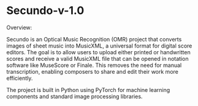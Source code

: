 # Secundo-v-1.0

Overview:

Secundo is an Optical Music Recognition (OMR) project that converts images of sheet music into MusicXML, a universal format for digital score editors. The goal is to allow users to upload either printed or handwritten scores and receive a valid MusicXML file that can be opened in notation software like MuseScore or Finale. This removes the need for manual transcription, enabling composers to share and edit their work more efficiently.

The project is built in Python using PyTorch for machine learning components and standard image processing libraries.

